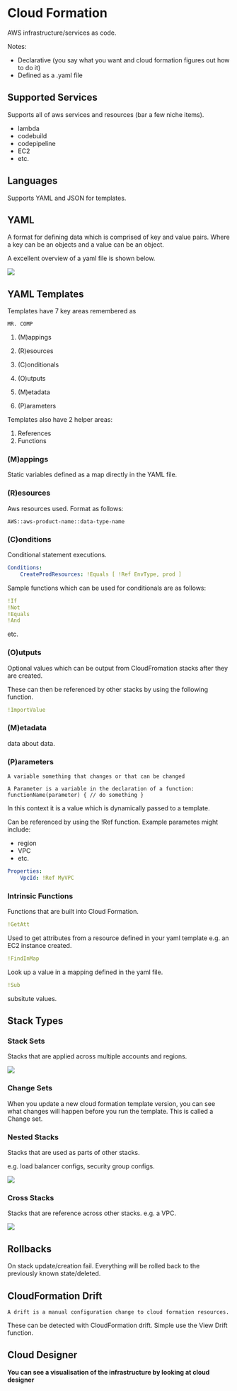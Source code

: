 # Cloud Formation

AWS infrastructure/services as code. 

Notes:
- Declarative (you say what you want and cloud formation figures out how to do it)
- Defined as a .yaml file 

## Supported Services

Supports all of aws services and resources (bar a few niche items).
- lambda
- codebuild
- codepipeline
- EC2
- etc.

## Languages

Supports YAML and JSON for templates.

## YAML

A format for defining data which is comprised of key and value pairs. Where a key can be an objects and a value can be an object.

A excellent overview of a yaml file is shown below.

![](./../../../../img/yaml_overview.png)

## YAML Templates

Templates have 7 key areas remembered as 
```
MR. COMP
```

1. (M)appings
2. (R)esources

3. (C)onditionals
4. (O)utputs
5. (M)etadata
6. (P)arameters

Templates also have 2 helper areas:
1. References
2. Functions

### (M)appings

Static variables defined as a map directly in the YAML file.

### (R)esources

Aws resources used. Format as follows:

```
AWS::aws-product-name::data-type-name
```

### (C)onditions

Conditional statement executions.

```yaml
Conditions:
    CreateProdResources: !Equals [ !Ref EnvType, prod ]
```

Sample functions which can be used for conditionals are as follows:
```yaml
!If
!Not
!Equals
!And
```
etc.

### (O)utputs

Optional values which can be output from CloudFromation stacks after they are created.

These can then be referenced by other stacks by using the following function.

```yaml
!ImportValue
```

### (M)etadata

data about data.

### (P)arameters

```
A variable something that changes or that can be changed
```
```
A Parameter is a variable in the declaration of a function: functionName(parameter) { // do something }
```
In this context it is a value which is dynamically passed to a template.

Can be referenced by using the !Ref function. Example parametes might include:
- region
- VPC
- etc.

```yaml
Properties:
    VpcId: !Ref MyVPC
```

### Intrinsic Functions

Functions that are built into Cloud Formation.

```yaml
!GetAtt
```

Used to get attributes from a resource defined in your yaml template e.g. an EC2 instance created.

```yaml
!FindInMap
```

Look up a value in a mapping defined in the yaml file.

```yaml
!Sub
```

subsitute values.

## Stack Types

### Stack Sets

Stacks that are applied across multiple accounts and regions.

![](./../../../../img/stack_set.png)

### Change Sets

When you update a new cloud formation template version, you can see what changes will happen before you run the template. This is called a Change set.

### Nested Stacks

Stacks that are used as parts of other stacks.

e.g. load balancer configs, security group configs.

![](./../../../../img/nested_stack.png.png)

### Cross Stacks

Stacks that are reference across other stacks. e.g. a VPC.

![](./../../../../img/cross_stack.png)

## Rollbacks

On stack update/creation fail. Everything will be rolled back to the previously known state/deleted.

## CloudFormation Drift

```
A drift is a manual configuration change to cloud formation resources.
```

These can be detected with CloudFormation drift. Simple use the View Drift function.

## Cloud Designer

**You can see a visualisation of the infrastructure by looking at cloud designer**